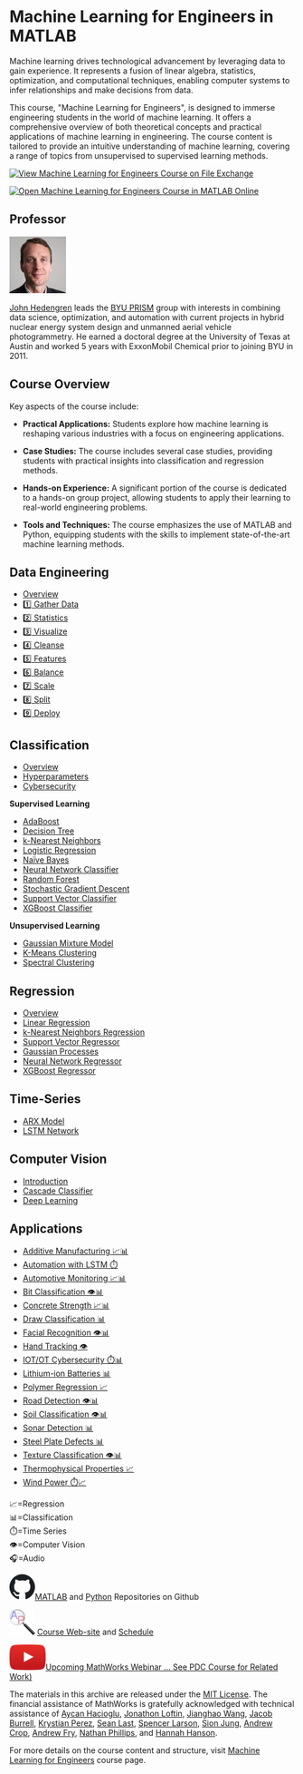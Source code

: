 # Machine Learning for Engineers in MATLAB

Machine learning drives technological advancement by leveraging data to gain experience. It represents a fusion of linear algebra, statistics, optimization, and computational techniques, enabling computer systems to infer relationships and make decisions from data.

This course, "Machine Learning for Engineers", is designed to immerse engineering students in the world of machine learning. It offers a comprehensive overview of both theoretical concepts and practical applications of machine learning in engineering. The course content is tailored to provide an intuitive understanding of machine learning, covering a range of topics from unsupervised to supervised learning methods.

[![View Machine Learning for Engineers Course on File Exchange](https://www.mathworks.com/matlabcentral/images/matlab-file-exchange.svg)](https://www.mathworks.com/matlabcentral/fileexchange/116500-process-dynamics-and-control-course)

[![Open Machine Learning for Engineers Course in MATLAB Online](https://www.mathworks.com/images/responsive/global/open-in-matlab-online.svg)](https://matlab.mathworks.com/open/github/v1?repo=APMonitor/mds)

## Professor
![John Hedengren](./images/hedengren.jpg)

[John Hedengren](https://www.linkedin.com/in/hedengren/) leads the [BYU PRISM](https://apm.byu.edu/) group with interests in combining data science, optimization, and automation with current projects in hybrid nuclear energy system design and unmanned aerial vehicle photogrammetry. He earned a doctoral degree at the University of Texas at Austin and worked 5 years with ExxonMobil Chemical prior to joining BYU in 2011.

## Course Overview

Key aspects of the course include:

- **Practical Applications:** Students explore how machine learning is reshaping various industries with a focus on engineering applications.

- **Case Studies:** The course includes several case studies, providing students with practical insights into classification and regression methods.

- **Hands-on Experience:** A significant portion of the course is dedicated to a hands-on group project, allowing students to apply their learning to real-world engineering problems.

- **Tools and Techniques:** The course emphasizes the use of MATLAB and Python, equipping students with the skills to implement state-of-the-art machine learning methods.

## Data Engineering

- [Overview](https://apmonitor.com/pds/index.php/Main/DataPreparation)
- [1️⃣ Gather Data](https://apmonitor.com/pds/index.php/Main/GatherData)
- [2️⃣ Statistics](https://apmonitor.com/pds/index.php/Main/StatisticsMath)
- [3️⃣ Visualize](https://apmonitor.com/pds/index.php/Main/VisualizeData)
- [4️⃣ Cleanse](https://apmonitor.com/pds/index.php/Main/CleanseData)
- [5️⃣ Features](https://apmonitor.com/pds/index.php/Main/FeatureEngineering)
- [6️⃣ Balance](https://apmonitor.com/pds/index.php/Main/ImbalancedData)
- [7️⃣ Scale](https://apmonitor.com/pds/index.php/Main/ScaleData)
- [8️⃣ Split](https://apmonitor.com/pds/index.php/Main/SplitData)
- [9️⃣ Deploy](https://apmonitor.com/pds/index.php/Main/DeployMachineLearning)

## Classification

- [Overview](https://apmonitor.com/pds/index.php/Main/ClassificationOverview)
- [Hyperparameters](https://apmonitor.com/pds/index.php/Main/HyperparameterOptimization)
- [Cybersecurity](https://apmonitor.com/pds/index.php/Main/CyberSecurity)

**Supervised Learning**
- [AdaBoost](https://apmonitor.com/pds/index.php/Main/AdaBoost)
- [Decision Tree](https://apmonitor.com/pds/index.php/Main/DecisionTree)
- [k-Nearest Neighbors](https://apmonitor.com/pds/index.php/Main/KNearestNeighbors)
- [Logistic Regression](https://apmonitor.com/pds/index.php/Main/LogisticRegression)
- [Naïve Bayes](https://apmonitor.com/pds/index.php/Main/NaiveBayes)
- [Neural Network Classifier](https://apmonitor.com/pds/index.php/Main/DeepLearningNeuralNetwork)
- [Random Forest](https://apmonitor.com/pds/index.php/Main/RandomForest)
- [Stochastic Gradient Descent](https://apmonitor.com/pds/index.php/Main/StochasticGradientDescent)
- [Support Vector Classifier](https://apmonitor.com/pds/index.php/Main/SupportVectorClassifier)
- [XGBoost Classifier](https://apmonitor.com/pds/index.php/Main/XGBoostClassifier)

**Unsupervised Learning**
- [Gaussian Mixture Model](https://apmonitor.com/pds/index.php/Main/GaussianMixtureModel)
- [K-Means Clustering](https://apmonitor.com/pds/index.php/Main/KMeansClustering)
- [Spectral Clustering](https://apmonitor.com/pds/index.php/Main/SpectralClustering)

## Regression

- [Overview](https://apmonitor.com/pds/index.php/Main/RegressionOverview)
- [Linear Regression](https://apmonitor.com/pds/index.php/Main/LinearRegression)
- [k-Nearest Neighbors Regression](https://apmonitor.com/pds/index.php/Main/KNearestNeighborsRegression)
- [Support Vector Regressor](https://apmonitor.com/pds/index.php/Main/SupportVectorRegressor)
- [Gaussian Processes](https://apmonitor.com/pds/index.php/Main/GaussianProcessRegression)
- [Neural Network Regressor](https://apmonitor.com/pds/index.php/Main/MultilayerPerceptronNeuralNetwork)
- [XGBoost Regressor](https://apmonitor.com/pds/index.php/Main/XGBoostRegressor)

## Time-Series

- [ARX Model](https://apmonitor.com/pds/index.php/Main/ARXTimeSeries)
- [LSTM Network](https://apmonitor.com/pds/index.php/Main/LongShortTermMemory)

## Computer Vision

- [Introduction](https://apmonitor.com/pds/index.php/Main/ComputerVisionIntro)
- [Cascade Classifier](https://apmonitor.com/pds/index.php/Main/CascadeClassifier)
- [Deep Learning](https://apmonitor.com/pds/index.php/Main/VisionDeepLearning)

## Applications

- [Additive Manufacturing 📈📊](https://apmonitor.com/pds/index.php/Main/AdditiveManufacturing)
- [Automation with LSTM ⏱️](https://apmonitor.com/pds/index.php/Main/LSTMAutomation)
- [Automotive Monitoring 📈📊](https://apmonitor.com/pds/index.php/Main/AutomotiveMonitoring)
- [Bit Classification 👁️📊](https://apmonitor.com/pds/index.php/Main/BitClassification)
- [Concrete Strength 📈📊](https://apmonitor.com/pds/index.php/Main/CementStrength)
- [Draw Classification 📊](https://apmonitor.com/pds/index.php/Main/DrawClassification)
- [Facial Recognition 👁️📊](https://apmonitor.com/pds/index.php/Main/FacialRecognition)
- [Hand Tracking 👁️](https://apmonitor.com/pds/index.php/Main/HandTracking)
- [IOT/OT Cybersecurity ⏱️📊](https://apmonitor.com/pds/index.php/Main/ActuatorMonitor)
- [Lithium-ion Batteries 📊](https://apmonitor.com/pds/index.php/Main/LithiumIonBatteries)
- [Polymer Regression 📈](https://apmonitor.com/pds/index.php/Main/PolymerMeltFlowRate)
- [Road Detection 👁️📊](https://apmonitor.com/pds/index.php/Main/RoadDetection)
- [Soil Classification 👁️📊](https://apmonitor.com/pds/index.php/Main/SoilClassification)
- [Sonar Detection 📊](https://apmonitor.com/pds/index.php/Main/SonarDetection)
- [Steel Plate Defects 📊](https://apmonitor.com/pds/index.php/Main/SteelPlateFaults)
- [Texture Classification 👁️📊](https://apmonitor.com/pds/index.php/Main/TextureClassification)
- [Thermophysical Properties 📈](https://apmonitor.com/pds/index.php/Main/ThermophysicalProperties)
- [Wind Power ⏱️📈](https://apmonitor.com/pds/index.php/Main/WindPower)

📈=Regression  
📊=Classification  
⏱️=Time Series  
👁️=Computer Vision  
🎧=Audio

![Github Logo](./images/github.png)[MATLAB](https://github.com/APMonitor/mds) and [Python](https://github.com/APMonitor/pds) Repositories on Github

![Github Logo](./images/apm.png) [Course Web-site](https://apmonitor.com/pds) and [Schedule](https://apmonitor.com/pds/index.php/Main/CourseSchedule)

![YouTube Logo](./images/youtube.png)[Upcoming MathWorks Webinar ... See PDC Course for Related Work)](https://youtu.be/SAjFN8mnFCU)

The materials in this archive are released under the [MIT License](./LICENSE). The financial assistance of MathWorks is gratefully acknowledged with technical assistance of [Aycan Hacioglu](https://www.linkedin.com/in/aycan-hacioglu-2604baa4/), [Jonathon Loftin](https://www.linkedin.com/in/jonathon-loftin-a5b1256a/), [Jianghao Wang](https://www.linkedin.com/in/jianghao-wang-896aa1a4/), [Jacob Burrell](https://www.linkedin.com/in/jacob-burrell/), [Krystian Perez](https://www.linkedin.com/in/krystian-perez-2944b437/), [Sean Last](https://www.linkedin.com/in/sean-last-599102251/), [Spencer Larson](https://www.linkedin.com/in/spencer-larson-950b44264/), [Sion Jung](https://www.linkedin.com/in/sionjung/), [Andrew Crop](https://www.linkedin.com/in/andrew-crop-689b831a6/), [Andrew Fry](https://www.linkedin.com/in/andrew-fry-315648a1/), [Nathan Phillips](https://www.linkedin.com/in/nathan-phillips-5428791b5/), and [Hannah Hanson](https://www.linkedin.com/in/hh5700/).

For more details on the course content and structure, visit [Machine Learning for Engineers](https://apmonitor.com/pds) course page.

